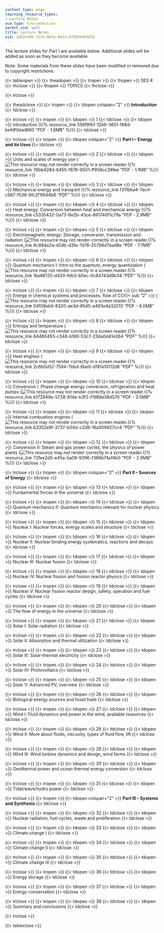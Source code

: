```yaml
---
content_type: page
learning_resource_types:
- Lecture Notes
ocw_type: CourseSection
parent_uid: null
title: Lecture Notes
uid: 2b63c496-31cb-987e-8414-075b56493d1b
---
```


The lecture slides for Part I are available below. Additional slides will be added as soon as they become available.

Note: Some materials from these slides have been modified or removed due to copyright restrictions.

{{< tableopen >}}
{{< theadopen >}}
{{< tropen >}}
{{< thopen >}}
SES #
{{< thclose >}}
{{< thopen >}}
TOPICS
{{< thclose >}}

{{< trclose >}}

{{< theadclose >}}
{{< tropen >}}
{{< tdopen colspan="2" >}}
**Introduction**
{{< tdclose >}}

{{< trclose >}}
{{< tropen >}}
{{< tdopen >}}
1
{{< tdclose >}}
{{< tdopen >}}
Introduction ({{% resource_link 556f9fb1-12b6-3651-f88d-befdf0dad660 "PDF - 1.8MB" %}})
{{< tdclose >}}

{{< trclose >}}
{{< tropen >}}
{{< tdopen colspan="2" >}}
**Part I – Energy and its Uses**
{{< tdclose >}}

{{< trclose >}}
{{< tropen >}}
{{< tdopen >}}
2
{{< tdclose >}}
{{< tdopen >}}
Units and scales of energy use (![This resource may not render correctly in a screen reader.](/images/inacessible.gif){{% resource_link 76bb428d-6455-f676-9501-ff959cc28fee "PDF - 1.1MB" %}})
{{< tdclose >}}

{{< trclose >}}
{{< tropen >}}
{{< tdopen >}}
3
{{< tdclose >}}
{{< tdopen >}}
Mechanical energy and transport ({{% resource_link f311bba4-7ac4-c587-f538-6fc2f1f644b6 "PDF" %}})
{{< tdclose >}}

{{< trclose >}}
{{< tropen >}}
{{< tdopen >}}
4
{{< tdclose >}}
{{< tdopen >}}
Heat energy: Conversion between heat and mechanical energy ({{% resource_link c5335432-0a73-8e2b-43ce-891740f1c79a "PDF ‑ 2.9MB" %}})
{{< tdclose >}}

{{< trclose >}}
{{< tropen >}}
{{< tdopen >}}
5
{{< tdclose >}}
{{< tdopen >}}
Electromagnetic energy: Storage, conversion, transmission and radiation (![This resource may not render correctly in a screen reader.](/images/inacessible.gif){{% resource_link 8c884a2a-d2db-d3fe-7d76-25798d74ad8e "PDF - 7.7MB" %}})
{{< tdclose >}}

{{< trclose >}}
{{< tropen >}}
{{< tdopen >}}
6
{{< tdclose >}}
{{< tdopen >}}
Quantum mechanics I: Intro to the quantum, energy quantization (![This resource may not render correctly in a screen reader.](/images/inacessible.gif){{% resource_link 1be66135-d420-fdb3-b5ec-0c84743d9b34 "PDF" %}})
{{< tdclose >}}

{{< trclose >}}
{{< tropen >}}
{{< tdopen >}}
7
{{< tdclose >}}
{{< tdopen >}}
Energy in chemical systems and processes, flow of CO{{< sub "2" >}} (![This resource may not render correctly in a screen reader.](/images/inacessible.gif){{% resource_link 04f08eb5-8320-ae3d-6545-a493e4a32013 "PDF - 4.0MB" %}})
{{< tdclose >}}

{{< trclose >}}
{{< tropen >}}
{{< tdopen >}}
8
{{< tdclose >}}
{{< tdopen >}}
Entropy and temperature (![This resource may not render correctly in a screen reader.](/images/inacessible.gif){{% resource_link 64480493-c348-b180-53c7-23da0d41e264 "PDF" %}})
{{< tdclose >}}

{{< trclose >}}
{{< tropen >}}
{{< tdopen >}}
9
{{< tdclose >}}
{{< tdopen >}}
Heat engines (![This resource may not render correctly in a screen reader.](/images/inacessible.gif){{% resource_link 2c6b0d52-7594-7bbd-6be0-d181e10f12d8 "PDF" %}})
{{< tdclose >}}

{{< trclose >}}
{{< tropen >}}
{{< tdopen >}}
10
{{< tdclose >}}
{{< tdopen >}}
Conversion I: Phase change energy conversion, refrigeration and heat pumps (![This resource may not render correctly in a screen reader.](/images/inacessible.gif){{% resource_link b172949e-5728-814e-b3f2-f1989e38d570 "PDF - 3.5MB" %}})
{{< tdclose >}}

{{< trclose >}}
{{< tropen >}}
{{< tdopen >}}
11
{{< tdclose >}}
{{< tdopen >}}
Internal combustion engines (![This resource may not render correctly in a screen reader.](/images/inacessible.gif){{% resource_link b3352e9f-3737-b04d-c2d9-16a509927cc4 "PDF" %}})
{{< tdclose >}}

{{< trclose >}}
{{< tropen >}}
{{< tdopen >}}
12
{{< tdclose >}}
{{< tdopen >}}
Conversion II: Steam and gas power cycles, the physics of power plants (![This resource may not render correctly in a screen reader.](/images/inacessible.gif){{% resource_link 72fee2d5-e45a-5a09-9396-f386b74af4b0 "PDF - 2.9MB" %}})
{{< tdclose >}}

{{< trclose >}}
{{< tropen >}}
{{< tdopen colspan="2" >}}
**Part II – Sources of Energy**
{{< tdclose >}}

{{< trclose >}}
{{< tropen >}}
{{< tdopen >}}
13
{{< tdclose >}}
{{< tdopen >}}
Fundamental forces in the universe
{{< tdclose >}}

{{< trclose >}}
{{< tropen >}}
{{< tdopen >}}
14
{{< tdclose >}}
{{< tdopen >}}
Quantum mechanics II: Quantum mechanics relevant for nuclear physics
{{< tdclose >}}

{{< trclose >}}
{{< tropen >}}
{{< tdopen >}}
15
{{< tdclose >}}
{{< tdopen >}}
Nuclear I: Nuclear forces, energy scales and structure
{{< tdclose >}}

{{< trclose >}}
{{< tropen >}}
{{< tdopen >}}
16
{{< tdclose >}}
{{< tdopen >}}
Nuclear II: Nuclear binding energy systematics, reactions and decays
{{< tdclose >}}

{{< trclose >}}
{{< tropen >}}
{{< tdopen >}}
17
{{< tdclose >}}
{{< tdopen >}}
Nuclear III: Nuclear fusion
{{< tdclose >}}

{{< trclose >}}
{{< tropen >}}
{{< tdopen >}}
18
{{< tdclose >}}
{{< tdopen >}}
Nuclear IV: Nuclear fission and fission reactor physics
{{< tdclose >}}

{{< trclose >}}
{{< tropen >}}
{{< tdopen >}}
19
{{< tdclose >}}
{{< tdopen >}}
Nuclear V: Nuclear fission reactor design, safety, operation and fuel cycles
{{< tdclose >}}

{{< trclose >}}
{{< tropen >}}
{{< tdopen >}}
20
{{< tdclose >}}
{{< tdopen >}}
The flow of energy in the universe
{{< tdclose >}}

{{< trclose >}}
{{< tropen >}}
{{< tdopen >}}
21
{{< tdclose >}}
{{< tdopen >}}
Solar I: Solar radiation
{{< tdclose >}}

{{< trclose >}}
{{< tropen >}}
{{< tdopen >}}
22
{{< tdclose >}}
{{< tdopen >}}
Solar II: Absorption and thermal utilization
{{< tdclose >}}

{{< trclose >}}
{{< tropen >}}
{{< tdopen >}}
23
{{< tdclose >}}
{{< tdopen >}}
Solar III: Solar-thermal electricity
{{< tdclose >}}

{{< trclose >}}
{{< tropen >}}
{{< tdopen >}}
24
{{< tdclose >}}
{{< tdopen >}}
Solar IV: Photovoltaics
{{< tdclose >}}

{{< trclose >}}
{{< tropen >}}
{{< tdopen >}}
25
{{< tdclose >}}
{{< tdopen >}}
Solar V: Advanced PV, overview
{{< tdclose >}}

{{< trclose >}}
{{< tropen >}}
{{< tdopen >}}
26
{{< tdclose >}}
{{< tdopen >}}
Biological energy sources and fossil fuels
{{< tdclose >}}

{{< trclose >}}
{{< tropen >}}
{{< tdopen >}}
27
{{< tdclose >}}
{{< tdopen >}}
Wind I: Fluid dynamics and power in the wind, available resources
{{< tdclose >}}

{{< trclose >}}
{{< tropen >}}
{{< tdopen >}}
28
{{< tdclose >}}
{{< tdopen >}}
Wind II: More about fluids, viscosity, types of fluid flow, lift
{{< tdclose >}}

{{< trclose >}}
{{< tropen >}}
{{< tdopen >}}
29
{{< tdclose >}}
{{< tdopen >}}
Wind III: Wind turbine dynamics and design, wind farms
{{< tdclose >}}

{{< trclose >}}
{{< tropen >}}
{{< tdopen >}}
30
{{< tdclose >}}
{{< tdopen >}}
Geothermal power and ocean thermal energy conversion
{{< tdclose >}}

{{< trclose >}}
{{< tropen >}}
{{< tdopen >}}
31
{{< tdclose >}}
{{< tdopen >}}
Tidal/wave/hydro power
{{< tdclose >}}

{{< trclose >}}
{{< tropen >}}
{{< tdopen colspan="2" >}}
**Part III – Systems and Synthesis**
{{< tdclose >}}

{{< trclose >}}
{{< tropen >}}
{{< tdopen >}}
32
{{< tdclose >}}
{{< tdopen >}}
Nuclear radiation, fuel cycles, waste and proliferation
{{< tdclose >}}

{{< trclose >}}
{{< tropen >}}
{{< tdopen >}}
33
{{< tdclose >}}
{{< tdopen >}}
Climate change I
{{< tdclose >}}

{{< trclose >}}
{{< tropen >}}
{{< tdopen >}}
34
{{< tdclose >}}
{{< tdopen >}}
Climate change II
{{< tdclose >}}

{{< trclose >}}
{{< tropen >}}
{{< tdopen >}}
35
{{< tdclose >}}
{{< tdopen >}}
Climate change III
{{< tdclose >}}

{{< trclose >}}
{{< tropen >}}
{{< tdopen >}}
36
{{< tdclose >}}
{{< tdopen >}}
Energy storage
{{< tdclose >}}

{{< trclose >}}
{{< tropen >}}
{{< tdopen >}}
37
{{< tdclose >}}
{{< tdopen >}}
Energy conservation
{{< tdclose >}}

{{< trclose >}}
{{< tropen >}}
{{< tdopen >}}
38
{{< tdclose >}}
{{< tdopen >}}
Summary and conclusions
{{< tdclose >}}

{{< trclose >}}

{{< tableclose >}}